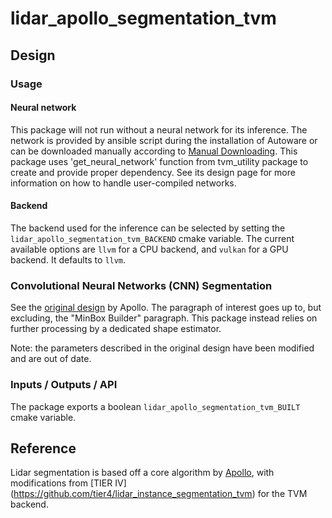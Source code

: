 # lidar_apollo_segmentation_tvm

## Design

### Usage

#### Neural network

This package will not run without a neural network for its inference.
The network is provided by ansible script during the installation of Autoware or can be downloaded manually according to [Manual Downloading](https://github.com/autowarefoundation/autoware/tree/v1.0/ansible/roles/artifacts).
This package uses 'get_neural_network' function from tvm_utility package to create and provide proper dependency.
See its design page for more information on how to handle user-compiled networks.

#### Backend

The backend used for the inference can be selected by setting the `lidar_apollo_segmentation_tvm_BACKEND` cmake variable.
The current available options are `llvm` for a CPU backend, and `vulkan` for a GPU backend.
It defaults to `llvm`.

### Convolutional Neural Networks (CNN) Segmentation

See the [original design](https://github.com/ApolloAuto/apollo/blob/3422a62ce932cb1c0c269922a0f1aa59a290b733/docs/specs/3d_obstacle_perception.md#convolutional-neural-networks-cnn-segmentation) by Apollo.
The paragraph of interest goes up to, but excluding, the "MinBox Builder" paragraph.
This package instead relies on further processing by a dedicated shape estimator.

Note: the parameters described in the original design have been modified and are out of date.

### Inputs / Outputs / API

The package exports a boolean `lidar_apollo_segmentation_tvm_BUILT` cmake variable.

## Reference

Lidar segmentation is based off a core algorithm by [Apollo](https://github.com/ApolloAuto/apollo/blob/r6.0.0/docs/specs/3d_obstacle_perception.md), with modifications from [TIER IV] (<https://github.com/tier4/lidar_instance_segmentation_tvm>) for the TVM backend.
